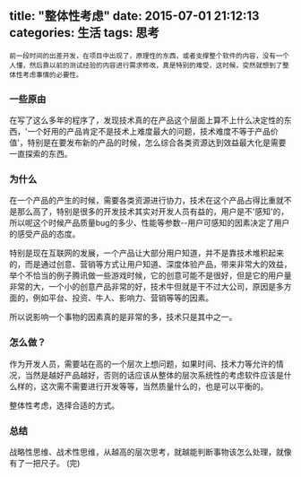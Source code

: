 title: "整体性考虑"
date: 2015-07-01 21:12:13
categories: 生活
tags: 思考
---
    前一段时间的出差开发，在项目中出现了，原理性的东西，或者支撑整个软件的内容，没有一个人懂，然后靠以前的测试经验的内容进行需求修改，真是特别的难受，这时候，突然就想到了整体性考虑事情的必要性。
<!--more-->
### 一些原由
在写了这么多年的程序了，发现技术真的在产品这个层面上算不上什么决定性的东西，'一个好用的产品肯定不是技术上难度最大的问题，技术难度不等于产品价值'，特别是在要发布新的产品的时候，怎么综合各类资源达到效益最大化是需要一直探索的东西。

### 为什么
在一个产品的产生的时候，需要各类资源进行协力，技术在这个产品占得比重就不是那么高了，特别是很多的开发技术其实对开发人员有益的，用户是不'感知'的，所以呢这个时候产品质量bug的多少、性能等参数--用户可感知的因素决定了用户的感受产品的态度。

特别是现在互联网的发展，一个产品让大部分用户知道，并不是靠技术堆积起来的，而是通过创意、营销等方式让用户知道、深度体验产品，带来非常大的效益，举个不恰当的例子腾讯做一些游戏时候，它的创意可能不是很好，但是它的用户量非常的大，一个小的创意产品非常的好，技术牛但就是干不过大公司，原因是多方面的，例如平台、投资、牛人、影响力、营销等等的因素。

所以说影响一个事物的因素真的是非常的多，技术只是其中之一。

### 怎么做？
作为开发人员，需要站在高的一个层次上想问题，如果时间、技术力等允许的情况，当然是越好产品越好，否则的话应该从整体的层次系统性的考虑软件应该是什么样的，这次需不需要进行开发等等，当然质量什么的，也是可以平衡的。

整体性考虑，选择合适的方式。

### 总结
战略性思维、战术性思维，从越高的层次思考，就越能判断事物该怎么处理，就像有了一把尺子。
(完) 

